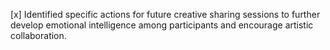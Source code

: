 [x] Identified specific actions for future creative sharing sessions to further develop emotional intelligence among participants and encourage artistic collaboration.